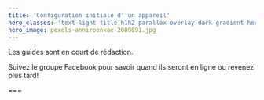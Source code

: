 ```yaml
---
title: 'Configuration initiale d''un appareil'
hero_classes: 'text-light title-h1h2 parallax overlay-dark-gradient hero-small'
hero_image: pexels-anniroenkae-2089891.jpg
---
```


Les guides sont en court de rédaction. 

Suivez le groupe Facebook pour savoir quand ils seront en ligne ou revenez plus tard! 

===

